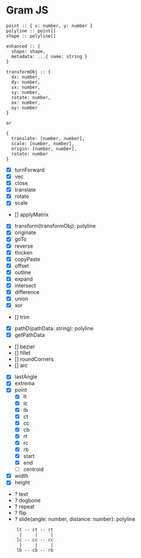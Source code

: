 # Gram JS

```
point :: { x: number, y: number }
polyline :: point[]
shape :: polyline[]

enhanced :: { 
  shape: shape, 
  metadata: ...{ name: string } 
}

transformObj :: {
  dx: number,
  dy: number,
  sx: number,
  sy: number,
  rotate: number,
  ox: number,
  oy: number
}

or

{
  translate: [number, number],
  scale: [number, number],
  origin: [number, number],
  rotate: number
}
```

- [x] turnForward
- [x] vec
- [x] close
- [x] translate
- [x] rotate
- [x] scale
- [] applyMatrix
- [x] transform(transformObj): polyline
- [x] originate
- [x] goTo
- [x] reverse
- [x] thicken
- [x] copyPaste
- [x] offset
- [x] outline
- [x] expand
- [x] intersect
- [x] difference
- [x] union
- [x] xor
- [] trim
- [x] pathD(pathData: string): polyline
- [x] getPathData
- [] bezier
- [] fillet
- [] roundCorners
- [] arc

- [x] lastAngle
- [x] extrema
- [x] point
  - [x] lt
  - [x] lc
  - [x] lb
  - [x] ct
  - [x] cc
  - [x] cb
  - [x] rt
  - [x] rc
  - [x] rb
  - [x] start
  - [x] end
  - [ ] centroid
- [x] width
- [x] height

- ? text
- ? dogbone
- ? repeat
- ? flip
- ? slide(angle: number, distance: number): polyline


```
    lt -- ct -- rt 
     |     |     |        
    lc -- cc -- rc   
     |     |     |      
    lb -- cb -- rb 
``` 